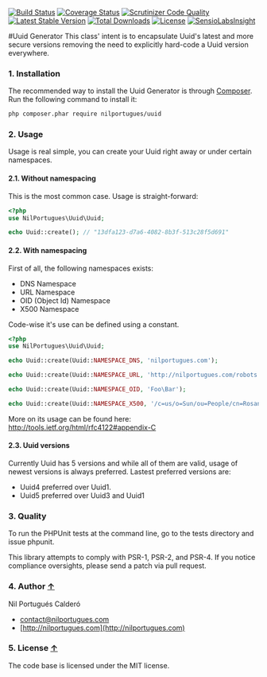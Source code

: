 [![Build Status](https://travis-ci.org/nilportugues/uuid.png)](https://travis-ci.org/nilportugues/uuid) [![Coverage Status](https://img.shields.io/coveralls/nilportugues/uuid.svg)](https://coveralls.io/r/nilportugues/uuid) [![Scrutinizer Code Quality](https://scrutinizer-ci.com/g/nilportugues/uuid/badges/quality-score.png)](https://scrutinizer-ci.com/g/nilportugues/uuid/) [![Latest Stable Version](https://poser.pugx.org/nilportugues/uuid/v/stable.svg)](https://packagist.org/packages/nilportugues/uuid) [![Total Downloads](https://poser.pugx.org/nilportugues/uuid/downloads.svg)](https://packagist.org/packages/nilportugues/uuid) [![License](https://poser.pugx.org/nilportugues/uuid/license.svg)](https://packagist.org/packages/nilportugues/uuid) [![SensioLabsInsight](https://insight.sensiolabs.com/projects/ee408e0a-5d08-42ce-9f42-b7a5220b1048/mini.png)](https://insight.sensiolabs.com/projects/ee408e0a-5d08-42ce-9f42-b7a5220b1048)


#Uuid Generator
This class' intent is to encapsulate Uuid's latest and more secure versions removing the need to explicitly hard-code a Uuid version everywhere.

### 1. Installation

The recommended way to install the Uuid Generator is through [Composer](http://getcomposer.org). Run the following command to install it:

```sh
php composer.phar require nilportugues/uuid
```

### 2. Usage

Usage is real simple, you can create your Uuid right away or under certain namespaces.

#### 2.1. Without namespacing
This is the most common case. Usage is straight-forward:

```php
<?php
use NilPortugues\Uuid\Uuid;

echo Uuid::create(); // "13dfa123-d7a6-4082-8b3f-513c28f5d691"
```

#### 2.2. With namespacing
First of all, the following namespaces exists:

- DNS Namespace
- URL Namespace
- OID (Object Id) Namespace
- X500 Namespace

Code-wise it's use can be defined using a constant.

```php
<?php
use NilPortugues\Uuid\Uuid;

echo Uuid::create(Uuid::NAMESPACE_DNS, 'nilportugues.com');

echo Uuid::create(Uuid::NAMESPACE_URL, 'http://nilportugues.com/robots.txt');

echo Uuid::create(Uuid::NAMESPACE_OID, 'Foo\Bar');

echo Uuid::create(Uuid::NAMESPACE_X500, '/c=us/o=Sun/ou=People/cn=Rosanna Lee');
```

More on its usage can be found here: http://tools.ietf.org/html/rfc4122#appendix-C


#### 2.3. Uuid versions
Currently Uuid has 5 versions and while all of them are valid, usage of newest versions is always preferred. Lastest preferred versions are:

- Uuid4 preferred over Uuid1.
- Uuid5 preferred over Uuid3 and Uuid1

### 3. Quality

To run the PHPUnit tests at the command line, go to the tests directory and issue phpunit.

This library attempts to comply with PSR-1, PSR-2, and PSR-4. If you notice compliance oversights, please send a patch via pull request.

### 4. Author [↑](#index_block)
Nil Portugués Calderó

 - <contact@nilportugues.com>
 - [http://nilportugues.com](http://nilportugues.com)

### 5. License [↑](#index_block)
The code base is licensed under the MIT license.
